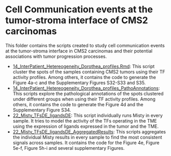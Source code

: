 # Cell Communication events at the tumor-stroma interface of CMS2 carcinomas

This folder contains the scripts created to study cell communication events at the tumor-stroma interface in CMS2 carcinomas and their potential associations with tumor progression processes.


* [14_InterPatient_Hetereogeneity_Dorothea_profiles.Rmd](https://github.com/alberto-valdeolivas/ST_CRC_CMS/blob/main/CellCommunication/14_InterPatient_Hetereogeneity_Dorothea_profiles.Rmd): This script cluster the spots of the samples containing CMS2 tumors using their TF activity profiles. Among others, it contains the code to generate the Figure 4a-c and the Supplementary Figures S32-S33 and S35.
* [14_InterPatient_Hetereogeneity_Dorothea_profiles_PathoAnnotations](https://github.com/alberto-valdeolivas/ST_CRC_CMS/blob/main/CellCommunication/14_InterPatient_Hetereogeneity_Dorothea_profiles_PathoAnnotations.Rmd): This scripts explore the pathological annotations of the spots clustered under different groups when using their TF activity profiles. Among others, it contains the code to generate the Figure 4d and the Supplementary Figure S34. 
* [22_Misty_TFsDE_ligandsDE](https://github.com/alberto-valdeolivas/ST_CRC_CMS/blob/main/CellCommunication/22_Misty_TFsDE_ligandsDE.Rmd): This script individually runs Misty in every sample. It tries to model the activity of the TFs operating in the TME using the expression of ligands expressed in the tumor and the TME. 
* [22_Misty_TFsDE_ligandsDE_AggregatedResults](https://github.com/alberto-valdeolivas/ST_CRC_CMS/blob/main/CellCommunication/22_Misty_TFsDE_ligandsDE_AggregatedResults.Rmd): This scripts aggregates the individual Misty results in every sample to find the most consistent signals across samples. It contains the code for the Figure 4e,  Figure 5e-f, Figure 5h-i and several supplementary Figures. 






